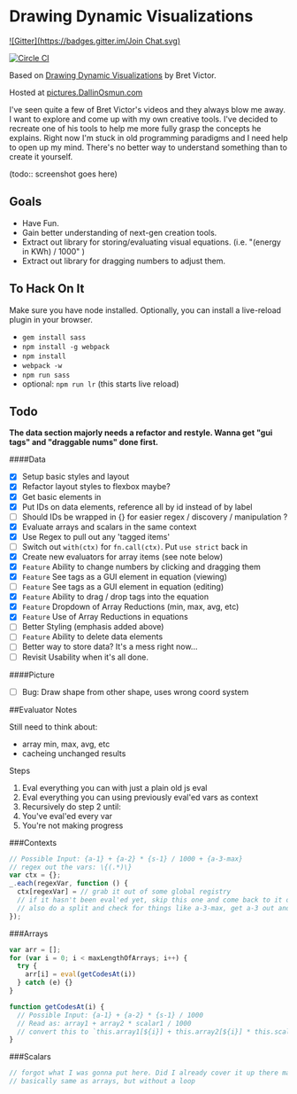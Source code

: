 # Drawing Dynamic Visualizations
[![Gitter](https://badges.gitter.im/Join Chat.svg)](https://gitter.im/numso/pictures?utm_source=badge&utm_medium=badge&utm_campaign=pr-badge&utm_content=badge)

[![Circle CI](https://circleci.com/gh/numso/pictures/tree/master.svg?style=badge)](https://circleci.com/gh/numso/pictures/tree/master)

Based on [Drawing Dynamic Visualizations](http://vimeo.com/66085662) by Bret Victor.

Hosted at [pictures.DallinOsmun.com](http://pictures.dallinosmun.com)

I've seen quite a few of Bret Victor's videos and they always blow me away. I want to explore and come up with my own creative tools. I've decided to recreate one of his tools to help me more fully grasp the concepts he explains. Right now I'm stuck in old programming paradigms and I need help to open up my mind. There's no better way to understand something than to create it yourself.

(todo:: screenshot goes here)

## Goals

 - Have Fun.
 - Gain better understanding of next-gen creation tools.
 - Extract out library for storing/evaluating visual equations. (i.e. "(energy in KWh) / 1000" )
 - Extract out library for dragging numbers to adjust them.

## To Hack On It

Make sure you have node installed. Optionally, you can install a live-reload plugin in your browser.

 - `gem install sass`
 - `npm install -g webpack`
 - `npm install`
 - `webpack -w`
 - `npm run sass`
 - optional: `npm run lr` (this starts live reload)

## Todo

**The data section majorly needs a refactor and restyle. Wanna get "gui tags" and "draggable nums" done first.**

####Data

 - [x] Setup basic styles and layout
 - [x] Refactor layout styles to flexbox maybe?
 - [x] Get basic elements in
 - [x] Put IDs on data elements, reference all by id instead of by label
 - [ ] Should IDs be wrapped in {} for easier regex / discovery / manipulation ?
 - [x] Evaluate arrays and scalars in the same context
 - [x] Use Regex to pull out any 'tagged items'
 - [ ] Switch out `with(ctx)` for `fn.call(ctx)`. Put `use strict` back in
 - [x] Create new evaluators for array items (see note below)
 - [x] `Feature` Ability to change numbers by clicking and dragging them
 - [x] `Feature` See tags as a GUI element in equation (viewing)
 - [ ] `Feature` See tags as a GUI element in equation (editing)
 - [x] `Feature` Ability to drag / drop tags into the equation
 - [x] `Feature` Dropdown of Array Reductions (min, max, avg, etc)
 - [x] `Feature` Use of Array Reductions in equations
 - [ ] Better Styling (emphasis added above)
 - [ ] `Feature` Ability to delete data elements
 - [ ] Better way to store data? It's a mess right now...
 - [ ] Revisit Usability when it's all done.

####Picture

 - [ ] Bug: Draw shape from other shape, uses wrong coord system

##Evaluator Notes

Still need to think about:
 - array min, max, avg, etc
 - cacheing unchanged results

Steps
 1. Eval everything you can with just a plain old js eval
 2. Eval everything you can using previously eval'ed vars as context
 3. Recursively do step 2 until:
   1. You've eval'ed every var
   2. You're not making progress

###Contexts

```javascript
// Possible Input: {a-1} + {a-2} * {s-1} / 1000 + {a-3-max}
// regex out the vars: \{(.*)\}
var ctx = {};
_.each(regexVar, function () {
  ctx[regexVar] = // grab it out of some global registry
  // if it hasn't been eval'ed yet, skip this one and come back to it on the next iteration
  // also do a split and check for things like a-3-max, get a-3 out and run max on it to get val.
});
```

###Arrays

```javascript
var arr = [];
for (var i = 0; i < maxLengthOfArrays; i++) {
  try {
    arr[i] = eval(getCodesAt(i))
  } catch (e) {}
}

function getCodesAt(i) {
  // Possible Input: {a-1} + {a-2} * {s-1} / 1000
  // Read as: array1 + array2 * scalar1 / 1000
  // convert this to `this.array1[${i}] + this.array2[${i}] * this.scalar1 / 1000`
}
```

###Scalars

```javascript
// forgot what I was gonna put here. Did I already cover it up there maybe?
// basically same as arrays, but without a loop
```
